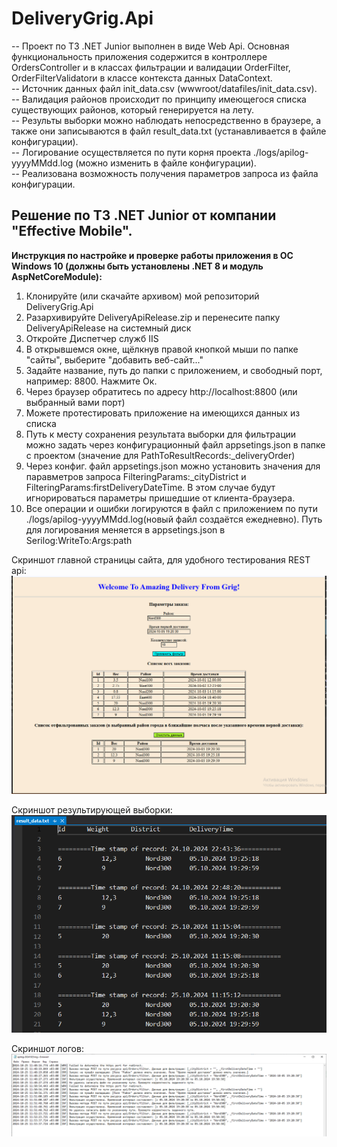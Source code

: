 # DeliveryGrig.Api
 -- Проект по ТЗ .NET Junior выполнен в виде Web Api. Основная функциональность приложения содержится в контроллере OrdersController и в классах фильтрации и валидации OrderFilter, OrderFilterValidatorи в классе контекста данных DataContext.\
-- Источник данных файл init_data.csv (wwwroot/datafiles/init_data.csv).\
--  Валидация районов происходит по принципу имеющегося списка существующих районов, который генерируется на лету.\
-- Результы выборки можно наблюдать непосредственно в браузере, а также они записываются в файл result_data.txt (устанавливается в файле конфигурации).\
--  Логирование осуществляется по пути корня проекта ./logs/apilog-yyyyMMdd.log (можно изменить в файле конфигурации).\
-- Реализована возможность получения параметров запроса из файла конфигурации.

## Решение по ТЗ .NET Junior от компании "Effective Mobile".
**Инструкция по настройке и проверке работы приложения в ОС Windows 10 (должны быть установлены .NET 8 и модуль AspNetCoreModule):**
1. Клонируйте (или скачайте архивом) мой репозиторий DeliveryGrig.Api
2. Разархивируйте DeliveryApiRelease.zip и перенесите папку DeliveryApiRelease на системный диск
3. Откройте Диспетчер служб IIS
4. В открывшемся окне, щёлкнув правой кнопкой мыши по папке "сайты", выберите "добавить веб-сайт..."
5. Задайте название, путь до папки с приложением, и свободный порт, например: 8800. Нажмите Ок.
6. Через браузер обратитесь по адресу http://localhost:8800 (или выбранный вами порт) 
7. Можете протестировать приложение на имеющихся данных из списка
8. Путь к месту сохранения результата выборки для фильтрации можно задать через конфигурационный файл appsetings.json в папке с проектом (значение для PathToResultRecords:_deliveryOrder)
9. Через конфиг. файл appsetings.json можно установить значения для паравметров запроса FilteringParams:_cityDistrict и FilteringParams:firstDeliveryDateTime. В этом случае будут игнорироваться параметры пришедшие от клиента-браузера.
10. Все операции и ошибки логируются в файл с приложением по пути ./logs/apilog-yyyyMMdd.log(новый файл создаётся ежедневно). Путь для логирования меняется в appsetings.json в Serilog:WriteTo:Args:path
 
Скриншот главной страницы сайта, для удобного тестирования REST api:
![screenshot](screenshot_test_api_ui.PNG)

Скриншот результирующей выборки:
![screenshot](screenshot_result.PNG)

Скриншот логов:
![screenshot](screenshot_log.PNG)
